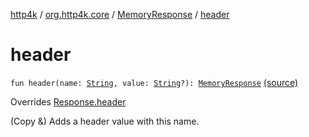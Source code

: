 [http4k](../../index.md) / [org.http4k.core](../index.md) / [MemoryResponse](index.md) / [header](./header.md)

# header

`fun header(name: `[`String`](https://kotlinlang.org/api/latest/jvm/stdlib/kotlin/-string/index.html)`, value: `[`String`](https://kotlinlang.org/api/latest/jvm/stdlib/kotlin/-string/index.html)`?): `[`MemoryResponse`](index.md) [(source)](https://github.com/http4k/http4k/blob/master/http4k-core/src/main/kotlin/org/http4k/core/http.kt#L279)

Overrides [Response.header](../-response/header.md)

(Copy &amp;) Adds a header value with this name.

